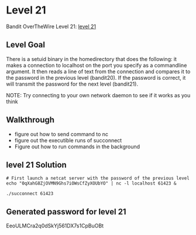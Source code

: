 # Level 21

Bandit OverTheWire Level 21: [level 21](https://overthewire.org/wargames/bandit/bandit21.html)

## **Level Goal**
There is a setuid binary in the homedirectory that does the following: it makes a connection to localhost on the port you specify as a commandline argument. It then reads a line of text from the connection and compares it to the password in the previous level (bandit20). If the password is correct, it will transmit the password for the next level (bandit21).

NOTE: Try connecting to your own network daemon to see if it works as you think

## **Walkthrough**
- figure out how to send command to nc
- figure out the executible runs of succonnect
- Figure out how to run commands in the background

## **level 21 Solution**
```shell
# First launch a netcat server with the password of the previous level
echo "0qXahG8ZjOVMN9Ghs7iOWsCfZyXOUbYO" | nc -l localhost 61423 &

./succonnect 61423

```

## **Generated password for level 21**
EeoULMCra2q0dSkYj561DX7s1CpBuOBt

